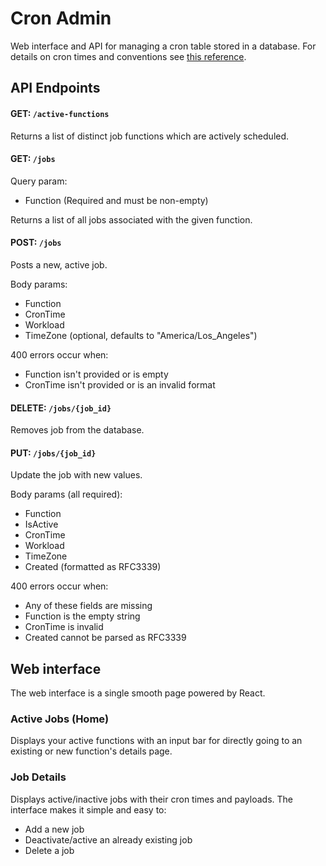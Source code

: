 # Cron Admin
Web interface and API for managing a cron table stored in a database. For details on cron times and conventions see [this reference](http://www.adminschoice.com/crontab-quick-reference).

## API Endpoints

#### GET: `/active-functions`

Returns a list of distinct job functions which are actively scheduled.

#### GET: `/jobs`

Query param:
* Function (Required and must be non-empty)

Returns a list of all jobs associated with the given function.

#### POST: `/jobs`

Posts a new, active job.

Body params:
* Function
* CronTime
* Workload
* TimeZone (optional, defaults to "America/Los\_Angeles")

400 errors occur when:
* Function isn't provided or is empty
* CronTime isn't provided or is an invalid format

#### DELETE: `/jobs/{job_id}`

Removes job from the database.

#### PUT: `/jobs/{job_id}`

Update the job with new values.

Body params (all required):
* Function
* IsActive
* CronTime
* Workload
* TimeZone
* Created (formatted as RFC3339)

400 errors occur when:
* Any of these fields are missing
* Function is the empty string
* CronTime is invalid
* Created cannot be parsed as RFC3339

## Web interface

The web interface is a single smooth page powered by React.

### Active Jobs (Home)

Displays your active functions with an input bar for directly going to an existing or new function's details page.

### Job Details

Displays active/inactive jobs with their cron times and payloads. The interface makes it simple and easy to:

* Add a new job
* Deactivate/active an already existing job
* Delete a job
